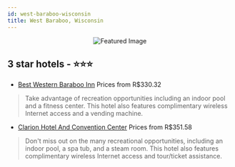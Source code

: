 ```yaml
---
id: west-baraboo-wisconsin
title: West Baraboo, Wisconsin
---
```


<center><img src="https://i.travelapi.com/hotels/1000000/10000/7800/7724/f8629830_z.jpg" alt="Featured Image" /></center>


##  3 star hotels - ⭐️⭐️⭐️

-    [Best Western Baraboo Inn](https://us.hurb.com/hotels/west-baraboo/best-western-baraboo-inn-JNP-JP093200?cmp=18055) Prices from R$330.32
   > Take advantage of recreation opportunities including an indoor pool and a fitness center. This hotel also features complimentary wireless Internet access and a vending machine.
-    [Clarion Hotel And Convention Center](https://us.hurb.com/hotels/west-baraboo/clarion-hotel-and-convention-center-JNP-JP899594?cmp=18055) Prices from R$351.58
   > Don't miss out on the many recreational opportunities, including an indoor pool, a spa tub, and a steam room. This hotel also features complimentary wireless Internet access and tour/ticket assistance.
